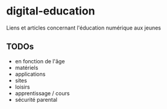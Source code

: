 # digital-education
Liens et articles concernant l'éducation numérique aux jeunes

## TODOs
* en fonction de l'âge
* matériels
* applications
* sites
* loisirs
* apprentissage / cours
* sécurité parental
